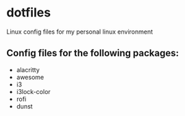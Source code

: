 # dotfiles

Linux config files for my personal linux environment

## Config files for the following packages:

- alacritty
- awesome
- i3
- i3lock-color
- rofi
- dunst

